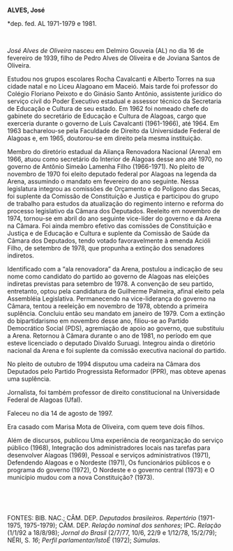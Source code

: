 **ALVES, José**

\*dep. fed. AL 1971-1979 e 1981.

 

*José Alves de Oliveira* nasceu em Delmiro Gouveia (AL) no dia 16 de
fevereiro de 1939, filho de Pedro Alves de Oliveira e de Joviana Santos
de Oliveira.

Estudou nos grupos escolares Rocha Cavalcanti e Alberto Torres na sua
cidade natal e no Liceu Alagoano em Maceió. Mais tarde foi professor do
Colégio Floriano Peixoto e do Ginásio Santo Antônio, assistente jurídico
do serviço civil do Poder Executivo estadual e assessor técnico da
Secretaria de Educação e Cultura de seu estado. Em 1962 foi nomeado
chefe do gabinete do secretário de Educação e Cultura de Alagoas, cargo
que exerceria durante o governo de Luís Cavalcanti (1961-1966), até
1964. Em 1963 bacharelou-se pela Faculdade de Direito da Universidade
Federal de Alagoas e, em 1965, doutorou-se em direito pela mesma
instituição.

Membro do diretório estadual da Aliança Renovadora Nacional (Arena) em
1966, atuou como secretário do Interior de Alagoas desse ano até 1970,
no governo de Antônio Simeão Lamenha Filho (1966-1971). No pleito de
novembro de 1970 foi eleito deputado federal por Alagoas na legenda da
Arena, assumindo o mandato em fevereiro do ano seguinte. Nessa
legislatura integrou as comissões de Orçamento e do Polígono das Secas,
foi suplente da Comissão de Constituição e Justiça e participou do grupo
de trabalho para estudos da atualização do regimento interno e reforma
do processo legislativo da Câmara dos Deputados. Reeleito em novembro de
1974, tornou-se em abril do ano seguinte vice-líder do governo e da
Arena na Câmara. Foi ainda membro efetivo das comissões de Constituição
e Justiça e de Educação e Cultura e suplente da Comissão de Saúde da
Câmara dos Deputados, tendo votado favoravelmente à emenda Acióli Filho,
de setembro de 1978, que propunha a extinção dos senadores indiretos.

Identificado com a “ala renovadora” da Arena, postulou a indicação de
seu nome como candidato do partido ao governo de Alagoas nas eleições
indiretas previstas para setembro de 1978. A convenção de seu partido,
entretanto, optou pela candidatura de Guilherme Palmeira, afinal eleito
pela Assembléia Legislativa. Permanecendo na vice-liderança do governo
na Câmara, tentou a reeleição em novembro de 1978, obtendo a primeira
suplência. Concluiu então seu mandato em janeiro de 1979. Com a extinção
do bipartidarismo em novembro desse ano, filiou-se ao Partido
Democrático Social (PDS), agremiação de apoio ao governo, que substituiu
a Arena. Retornou à Câmara durante o ano de 1981, no período em que
esteve licenciado o deputado Divaldo Suruagi. Integrou ainda o diretório
nacional da Arena e foi suplente da comissão executiva nacional do
partido.

No pleito de outubro de 1994 disputou uma cadeira na Câmara dos
Deputados pelo Partido Progressista Reformador (PPR), mas obteve apenas
uma suplência.

Jornalista, foi também professor de direito constitucional na
Universidade Federal de Alagoas (Ufal).

Faleceu no dia 14 de agosto de 1997.

Era casado com Marisa Mota de Oliveira, com quem teve dois filhos.

Além de discursos, publicou Uma experiência de reorganização do serviço
público (1968), Integração dos administradores locais nas tarefas para
desenvolver Alagoas (1969), Pessoal e serviços administrativos (1971),
Defendendo Alagoas e o Nordeste (1971), Os funcionários públicos e o
programa do governo (1972), O Nordeste e o governo central (1973) e O
município mudou com a nova Constituição? (1973).

 

 

FONTES: BIB. NAC.; CÂM. DEP. *Deputados brasileiros. Repertório*
(1971-1975, 1975-1979); CÂM. DEP. *Relação nominal dos senhores*; IPC.
*Relação* (1/1/92 a 18/8/98); *Jornal do Brasil* (2/7/77, 10/6, 22/9 e
1/12/78, 15/2/79); NÉRI, S. *16*; *Perfil parlamentar/IstoÉ* (1972);
*Súmulas*.

 

